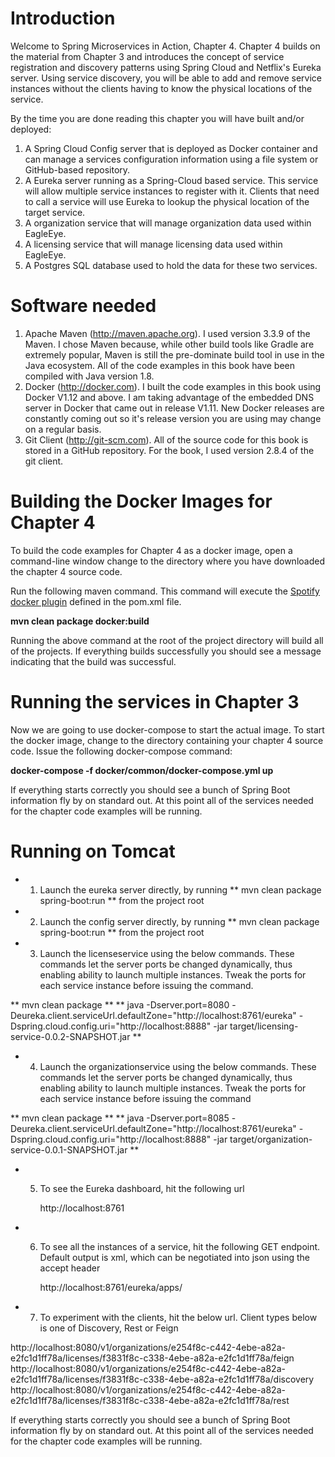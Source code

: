 # Introduction
Welcome to Spring Microservices in Action, Chapter 4.  Chapter 4 builds on the material from Chapter 3 and introduces the concept of service registration and discovery patterns using Spring Cloud and Netflix's Eureka server.  Using service discovery, you will be able to add and remove service instances without the clients having to know the physical locations of the service.

By the time you are done reading this chapter you will have built and/or deployed:

1.  A Spring Cloud Config server that is deployed as Docker container and can manage a services configuration information using a file system or GitHub-based repository.
2.  A Eureka server running as a Spring-Cloud based service.  This service will allow multiple service instances to register with it.  Clients that need to call a service will use Eureka to lookup the physical location of the target service.
2.  A organization service that will manage organization data used within EagleEye.
3.  A licensing service that will manage licensing data used within EagleEye.
4.  A Postgres SQL database used to hold the data for these two services.

# Software needed
1.	Apache Maven (http://maven.apache.org). I used version 3.3.9 of the Maven. I chose Maven because, while other build tools like Gradle are extremely popular, Maven is still the pre-dominate build tool in use in the Java ecosystem. All of the code examples in this book have been compiled with Java version 1.8.
2.	Docker (http://docker.com). I built the code examples in this book using Docker V1.12 and above. I am taking advantage of the embedded DNS server in Docker that came out in release V1.11. New Docker releases are constantly coming out so it's release version you are using may change on a regular basis.
3.	Git Client (http://git-scm.com). All of the source code for this book is stored in a GitHub repository. For the book, I used version 2.8.4 of the git client.

# Building the Docker Images for Chapter 4
To build the code examples for Chapter 4 as a docker image, open a command-line window change to the directory where you have downloaded the chapter 4 source code.

Run the following maven command.  This command will execute the [Spotify docker plugin](https://github.com/spotify/docker-maven-plugin) defined in the pom.xml file.  

   **mvn clean package docker:build**

Running the above command at the root of the project directory will build all of the projects.  If everything builds successfully you should see a message indicating that the build was successful.

# Running the services in Chapter 3

Now we are going to use docker-compose to start the actual image.  To start the docker image,
change to the directory containing  your chapter 4 source code.  Issue the following docker-compose command:

   **docker-compose -f docker/common/docker-compose.yml up**

If everything starts correctly you should see a bunch of Spring Boot information fly by on standard out.  At this point all of the services needed for the chapter code examples will be running.


# Running on Tomcat

- 1. Launch the eureka server directly, by running ** mvn clean package spring-boot:run ** from the project root
- 2. Launch the config server directly, by running ** mvn clean package spring-boot:run ** from the project root
- 3. Launch the licenseservice using the below commands. These commands let the server ports be changed dynamically, thus enabling ability to launch multiple instances. Tweak the ports for each service instance before issuing the command. 

** mvn clean package **
** java -Dserver.port=8080  -Deureka.client.serviceUrl.defaultZone="http://localhost:8761/eureka" -Dspring.cloud.config.uri="http://localhost:8888" -jar target/licensing-service-0.0.2-SNAPSHOT.jar **

- 4. Launch the organizationservice using the below commands. These commands let the server ports be changed dynamically, thus enabling ability to launch multiple instances. Tweak the ports for each service instance before issuing the command

** mvn clean package **
** java -Dserver.port=8085  -Deureka.client.serviceUrl.defaultZone="http://localhost:8761/eureka" -Dspring.cloud.config.uri="http://localhost:8888" -jar target/organization-service-0.0.1-SNAPSHOT.jar **

- 5. To see the Eureka dashboard, hit the following url
	 
	 http://localhost:8761

- 6. To see all the instances of a service, hit the following GET endpoint. Default output is xml, which can be negotiated into json using the accept header
	 
	 http://localhost:8761/eureka/apps/<APPID>

- 7. To experiment with the clients, hit the below url. Client types below is one of Discovery, Rest or Feign 
	 
http://localhost:8080/v1/organizations/e254f8c-c442-4ebe-a82a-e2fc1d1ff78a/licenses/f3831f8c-c338-4ebe-a82a-e2fc1d1ff78a/feign
http://localhost:8080/v1/organizations/e254f8c-c442-4ebe-a82a-e2fc1d1ff78a/licenses/f3831f8c-c338-4ebe-a82a-e2fc1d1ff78a/discovery
http://localhost:8080/v1/organizations/e254f8c-c442-4ebe-a82a-e2fc1d1ff78a/licenses/f3831f8c-c338-4ebe-a82a-e2fc1d1ff78a/rest





If everything starts correctly you should see a bunch of Spring Boot information fly by on standard out.  At this point all of the services needed for the chapter code examples will be running.


